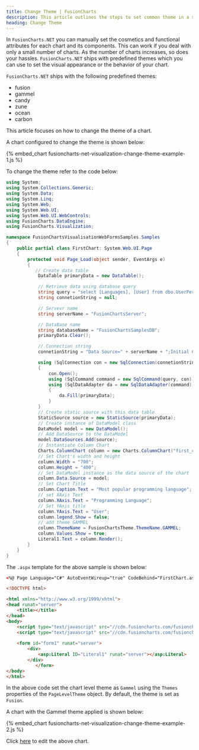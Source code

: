 ```yaml
---
title: Change Theme | FusionCharts
description: This article outlines the steps to set common theme in a single page
heading: Change Theme
---
```


In `FusionCharts.NET` you can manually set the cosmetics and functional attributes for each chart and its components. This can work if you deal with only a small number of charts. As the number of charts increases, so does your hassles. `FusionCharts.NET` ships with predefined themes which you can use to set the visual appearance or the behavior of your chart.

`FusionCharts.NET` ships with the following predefined themes:

 * fusion
 * gammel
 * candy
 * zune
 * ocean
 * carbon

This article focuses on how to change the theme of a chart.

A chart configured to change the theme is shown below:

{% embed_chart fusioncharts-net-visualization-change-theme-example-1.js %}

To change the theme refer to the code below:

```csharp
using System;
using System.Collections.Generic;
using System.Data;
using System.Linq;
using System.Web;
using System.Web.UI;
using System.Web.UI.WebControls;
using FusionCharts.DataEngine;
using FusionCharts.Visualization;

namespace FusionChartsVisualisationWebFormsSamples.Samples
{
    public partial class FirstChart: System.Web.UI.Page
    {
        protected void Page_Load(object sender, EventArgs e)
        {
           // Create data table
            DataTable primaryData = new DataTable();

            // Retrieve data using database query
            string query = "select [Languages], [User] from dbo.UserPerLanguage";
            string connetionString = null;

            // Servevr name
            string serverName = "FusionChartsServer";

            // DataBase name
            string databaseName = "FusionChartsSamplesDB";
            primaryData.Clear();

            // Connection string
            connetionString = "Data Source=" + serverName + ";Initial Catalog=" + databaseName + ";Trusted_Connection=True;";

            using (SqlConnection con = new SqlConnection(connetionString))
            {
                con.Open();
                using (SqlCommand command = new SqlCommand(query, con))
                using (SqlDataAdapter da = new SqlDataAdapter(command))
                {
                    da.Fill(primaryData);
                }
            }
            // Create static source with this data table
            StaticSource source = new StaticSource(primaryData);
            // Create instance of DataModel class
            DataModel model = new DataModel();
            // Add DataSource to the DataModel
            model.DataSources.Add(source);
            // Instantiate Column Chart
            Charts.ColumnChart column = new Charts.ColumnChart("first_chart");
            // Set Chart's width and height
            column.Width = "700";
            column.Height = "400";
            // Set DataModel instance as the data source of the chart
            column.Data.Source = model;
            // Set Chart Title
            column.Caption.Text = "Most popular programming language";
            // set XAxis Text
            column.XAxis.Text = "Programming Language";
            // Set YAxis title
            column.YAxis.Text = "User";
            column.legend.Show = false;
            // add theme GAMMEL
            column.ThemeName = FusionChartsTheme.ThemeName.GAMMEL;
            column.Values.Show = true;
            Literal1.Text = column.Render();
        }
    }
}
```

The `.aspx` template for the above sample is shown below:

```html
<%@ Page Language="C#" AutoEventWireup="true" CodeBehind="FirstChart.aspx.cs" Inherits="FusionChartsVisualisationWebFormsSamples.Samples.FirstChart" %>

<!DOCTYPE html>

<html xmlns="http://www.w3.org/1999/xhtml">
<head runat="server">
    <title></title>
</head>
<body>
    <script type="text/javascript" src="//cdn.fusioncharts.com/fusioncharts/latest/fusioncharts.js"></script>
    <script type="text/javascript" src="//cdn.fusioncharts.com/fusioncharts/latest/themes/fusioncharts.theme.fusion.js"></script>
   
    <form id="form1" runat="server">
        <div>
            <asp:Literal ID="Literal1" runat="server"></asp:Literal>
        </div>
           </form>
</body>
</html>
```

In the above code set the chart level theme as `Gammel` using the `Themes` properties of the `PageLevelTheme` object. By default, the theme is set as `Fusion`.

A chart with the Gammel theme applied is shown below:

{% embed_chart fusioncharts-net-visualization-change-theme-example-2.js %}

Click [here](https://dotnetfiddle.net/wIGPdp) to edit the above chart.